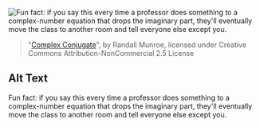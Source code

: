 ![Fun fact: if you say this every time a professor does something to a complex-number equation that drops the imaginary part, they'll eventually move the class to another room and tell everyone else except you.](https://imgs.xkcd.com/comics/complex_conjugate.png)
> "[Complex Conjugate](https://xkcd.com/849/)", by Randall Munroe, licensed under Creative Commons Attribution-NonCommercial 2.5 License

## Alt Text
Fun fact: if you say this every time a professor does something to a complex-number equation that drops the imaginary part, they'll eventually move the class to another room and tell everyone else except you.
